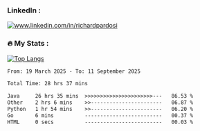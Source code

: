 

<h3>LinkedIn :</h3>
<div id="badges">
  <a href="https://www.linkedin.com/in/richardpardosi/">
    <img src="https://img.shields.io/badge/LinkedIn-blue?style=for-the-badge&logo=linkedin&logoColor=white" alt="www.linkedin.com/in/richardpardosi"/>
  </a>
</div>

### :fire: My Stats :
[![Top Langs](https://github-readme-stats.vercel.app/api/top-langs/?username=RichardPardosi&layout=compact&theme=vision-friendly-dark)](https://github.com/RichardPardosi)



<!--START_SECTION:waka-->

```txt
From: 19 March 2025 - To: 11 September 2025

Total Time: 28 hrs 37 mins

Java     26 hrs 35 mins  >>>>>>>>>>>>>>>>>>>>>>---   86.53 %
Other    2 hrs 6 mins    >>-----------------------   06.87 %
Python   1 hr 54 mins    >>-----------------------   06.20 %
Go       6 mins          -------------------------   00.37 %
HTML     0 secs          -------------------------   00.03 %
```

<!--END_SECTION:waka-->